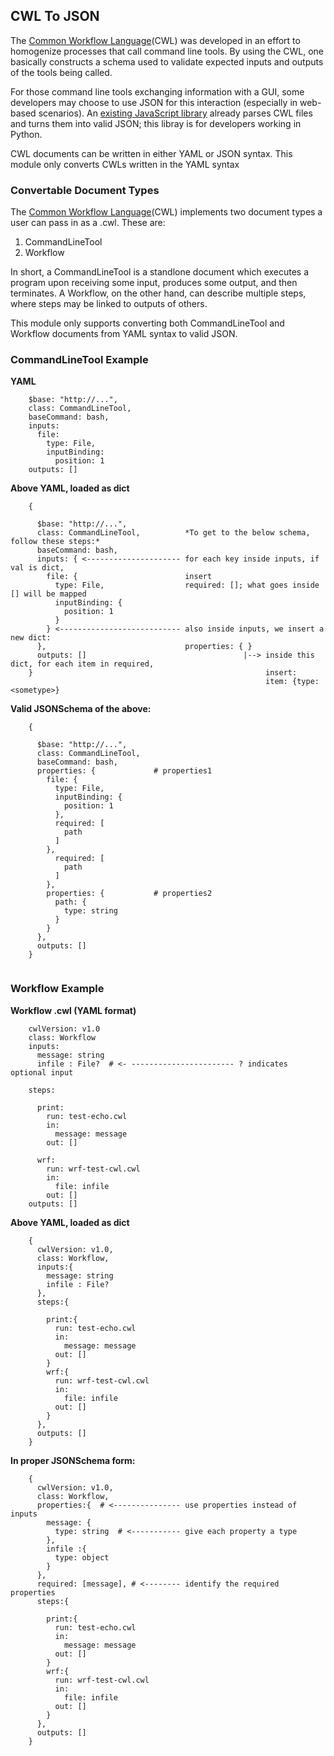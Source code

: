 ## CWL To JSON

The [Common Workflow Language](https://commonwl.org)(CWL) was developed in an effort to homogenize processes that call command line tools. By using the CWL, one basically constructs a schema used to validate expected inputs and outputs of the tools being called.

For those command line tools exchanging information with a GUI, some developers may choose to use JSON for this interaction (especially in web-based scenarios). An [existing JavaScript library](https://github.com/DynaSlum/cwl-json-schema/) already parses CWL files and turns them into valid JSON; this libray is for developers working in Python.

CWL documents can be written in either YAML or JSON syntax. This module only converts CWLs written in the YAML syntax

### Convertable Document Types

The [Common Workflow Language](https://commonwl.org)(CWL) implements two document types a user can pass in as a .cwl. These are:
  1. CommandLineTool
  2. Workflow

In short, a CommandLineTool is a standlone document which executes a program upon receiving some input, produces some output, and then terminates. A Workflow, on the other hand, can describe multiple steps, where steps may be linked to outputs of others. 

This module only supports converting both CommandLineTool and Workflow documents from YAML syntax to valid JSON.

### CommandLineTool Example

   
__YAML__
```
    $base: "http://...",
    class: CommandLineTool,
    baseCommand: bash,
    inputs:
      file:
        type: File,
        inputBinding:
          position: 1
    outputs: []
```    
__Above YAML, loaded as dict__
```
    {
      
      $base: "http://...",
      class: CommandLineTool,          *To get to the below schema, follow these steps:*
      baseCommand: bash,
      inputs: { <--------------------- for each key inside inputs, if val is dict,
        file: {                        insert
          type: File,                  required: []; what goes inside [] will be mapped
          inputBinding: {
            position: 1
          }
        } <--------------------------- also inside inputs, we insert a new dict:
      },                               properties: { }
      outputs: []                                   |--> inside this dict, for each item in required,  
    }                                                    insert:
                                                         item: {type: <sometype>}
```
__Valid JSONSchema of the above:__
```
    {
      
      $base: "http://...",
      class: CommandLineTool,
      baseCommand: bash,
      properties: {             # properties1
        file: {
          type: File,
          inputBinding: {
            position: 1
          },
          required: [
            path
          ]
        },
          required: [
            path
          ]
        },
        properties: {           # properties2 
          path: {
            type: string
          }
        }
      },
      outputs: []
    }
    
```

### Workflow Example

__Workflow .cwl (YAML format)__
```
    cwlVersion: v1.0
    class: Workflow
    inputs:
      message: string
      infile : File?  # <- ----------------------- ? indicates optional input
    
    steps:
     
      print:
        run: test-echo.cwl
        in: 
          message: message
        out: []
    
      wrf:
        run: wrf-test-cwl.cwl
        in:
          file: infile
        out: []
    outputs: []
```
__Above YAML, loaded as dict__
```
    {
      cwlVersion: v1.0,
      class: Workflow,
      inputs:{
        message: string
        infile : File?
      },
      steps:{
       
        print:{
          run: test-echo.cwl
          in: 
            message: message
          out: []
        }
        wrf:{
          run: wrf-test-cwl.cwl
          in:
            file: infile
          out: []
        }
      },
      outputs: []
    }
```
__In proper JSONSchema form:__
```
    {
      cwlVersion: v1.0,
      class: Workflow,
      properties:{  # <--------------- use properties instead of inputs
        message: {
          type: string  # <----------- give each property a type
        },
        infile :{
          type: object
        }
      },
      required: [message], # <-------- identify the required properties
      steps:{
       
        print:{
          run: test-echo.cwl
          in: 
            message: message
          out: []
        }
        wrf:{
          run: wrf-test-cwl.cwl
          in:
            file: infile
          out: []
        }
      },
      outputs: []
    }
```
